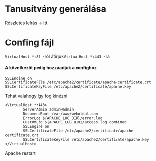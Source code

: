 # Tanusítvány generálása
Részletes leírás -> [Itt](https://github.com/BarnaNorbert19/Notes/blob/main/OpenSSL/Tanusítvány.md "Itt")
# Confing fájl
`VirtualHost *:80 `-ról átírjuk`VirtualHost *:443 `-ra
#### A következőt pedig hozzáadjuk a confighoz
```
SSLEngine on
SSLCertificateFile /etc/apache2/certificate/apache-certificate.crt
SSLCertificateKeyFile /etc/apache2/certificate/apache.key
```
Tehát valahogy így fog kinézni
```
<VirtualHost *:443>
        ServerAdmin admin@admin
        DocumentRoot /var/www/weboldal.com
        ErrorLog ${APACHE_LOG_DIR}/error.log
        CustomLog ${APACHE_LOG_DIR}/access.log combined
        SSLEngine on
        SSLCertificateFile /etc/apache2/certificate/apache-certificate.crt
        SSLCertificateKeyFile /etc/apache2/certificate/apache.key
</VirtualHost>
```
Apache restart
